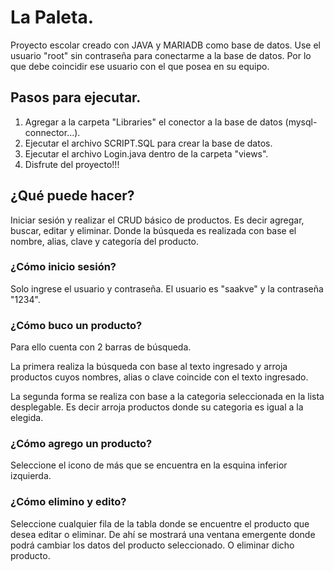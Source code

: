 # La Paleta.
Proyecto escolar creado con JAVA y MARIADB como base de datos.
Use el usuario "root" sin contraseña para conectarme a la base de datos. 
Por lo que debe coincidir ese usuario con el que posea en su equipo.

## Pasos para ejecutar.
1. Agregar a la carpeta "Libraries" el conector a la base de datos 
   (mysql-connector...).
2. Ejecutar el archivo SCRIPT.SQL para crear la base de datos.
3. Ejecutar el archivo Login.java dentro de la carpeta "views".
4. Disfrute del proyecto!!!

## ¿Qué puede hacer?
Iniciar sesión y realizar el CRUD básico de productos. Es decir agregar, buscar, 
editar y eliminar. Donde la búsqueda es realizada con base el nombre, alias, clave 
y categoría del producto.

### ¿Cómo inicio sesión?
Solo ingrese el usuario y contraseña. El usuario es "saakve" y la contraseña
"1234". 

### ¿Cómo buco un producto?
Para ello cuenta con 2 barras de búsqueda.

La primera realiza la búsqueda con base al texto ingresado y arroja productos cuyos 
nombres, alias o clave coincide con el texto ingresado.

La segunda forma se realiza con base a la categoria seleccionada en la lista 
desplegable. Es decir arroja productos donde su categoria es igual a la elegida. 

### ¿Cómo agrego un producto?
Seleccione el icono de más que se encuentra en la esquina inferior izquierda.

### ¿Cómo elimino y edito?
Seleccione cualquier fila de la tabla donde se encuentre el producto que desea
editar o eliminar. De ahí se mostrará una ventana emergente donde podrá cambiar
los datos del producto seleccionado. O eliminar dicho producto.